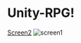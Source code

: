 # Unity-RPG!
[Screen2](https://user-images.githubusercontent.com/25910326/198350135-14a0550c-b452-4ce7-a0eb-91e14068b59c.PNG)
![screen1](https://user-images.githubusercontent.com/25910326/198350250-46c6f592-81f1-4a78-b961-075ced8fc608.PNG)

